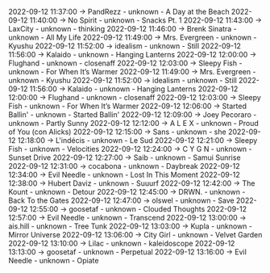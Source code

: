 2022-09-12 11:37:00 -> PandRezz - unknown - A Day at the Beach
2022-09-12 11:40:00 -> No Spirit - unknown - Snacks Pt. 1
2022-09-12 11:43:00 -> LaxCity - unknown - thinking
2022-09-12 11:46:00 -> Brenk Sinatra - unknown - All My Life
2022-09-12 11:49:00 -> Mrs. Evergreen - unknown - Kyushu
2022-09-12 11:52:00 -> idealism - unknown - Still
2022-09-12 11:56:00 -> Kalaido - unknown - Hanging Lanterns
2022-09-12 12:00:00 -> Flughand - unknown - closenaff
2022-09-12 12:03:00 -> Sleepy Fish - unknown - For When It’s Warmer
2022-09-12 11:49:00 -> Mrs. Evergreen - unknown - Kyushu
2022-09-12 11:52:00 -> idealism - unknown - Still
2022-09-12 11:56:00 -> Kalaido - unknown - Hanging Lanterns
2022-09-12 12:00:00 -> Flughand - unknown - closenaff
2022-09-12 12:03:00 -> Sleepy Fish - unknown - For When It’s Warmer
2022-09-12 12:06:00 -> Started Ballin' - unknown - Started Ballin'
2022-09-12 12:09:00 -> Joey Pecoraro - unknown - Partly Sunny
2022-09-12 12:12:00 -> A L E X - unknown - Proud of You (con Alicks)
2022-09-12 12:15:00 -> Sans - unknown - she
2022-09-12 12:18:00 -> L'indécis - unknown - Le Sud
2022-09-12 12:21:00 -> Sleepy Fish - unknown - Velocities
2022-09-12 12:24:00 -> C Y G N - unknown - Sunset Drive
2022-09-12 12:27:00 -> Saib - unknown - Samui Sunrise
2022-09-12 12:31:00 -> cocabona - unknown - Daybreak
2022-09-12 12:34:00 -> Evil Needle - unknown - Lost In This Moment
2022-09-12 12:38:00 -> Hubert Daviz - unknown - Suuurf
2022-09-12 12:42:00 -> The Kount - unknown - Detour
2022-09-12 12:45:00 -> DRWN. - unknown - Back To the Gates
2022-09-12 12:47:00 -> olswel - unknown - Save
2022-09-12 12:55:00 -> goosetaf - unknown - Clouded Thoughts
2022-09-12 12:57:00 -> Evil Needle - unknown - Transcend
2022-09-12 13:00:00 -> ais.hill - unknown - Tree Tunk
2022-09-12 13:03:00 -> Kupla - unknown - Mirror Universe
2022-09-12 13:06:00 -> City Girl - unknown - Velvet Garden
2022-09-12 13:10:00 -> Lilac - unknown - kaleidoscope
2022-09-12 13:13:00 -> goosetaf - unknown - Perpetual
2022-09-12 13:16:00 -> Evil Needle - unknown - Opiate
